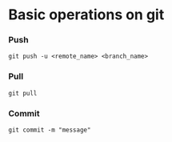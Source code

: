 # Basic operations on git

### Push 
```git push -u <remote_name> <branch_name>```

### Pull
```git pull```

### Commit 
```git commit -m "message"```

